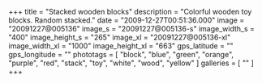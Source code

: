 +++
title = "Stacked wooden blocks"
description = "Colorful wooden toy blocks. Random stacked."
date = "2009-12-27T00:51:36.000"
image = "20091227@005136"
image_s = "20091227@005136-s"
image_width_s = "400"
image_height_s = "265"
image_xl = "20091227@005136-xl"
image_width_xl = "1000"
image_height_xl = "663"
gps_latitude = ""
gps_longitude = ""
phototags = [ "block", "blue", "green", "orange", "purple", "red", "stack", "toy", "white", "wood", "yellow" ]
galleries = [ "" ]
+++
